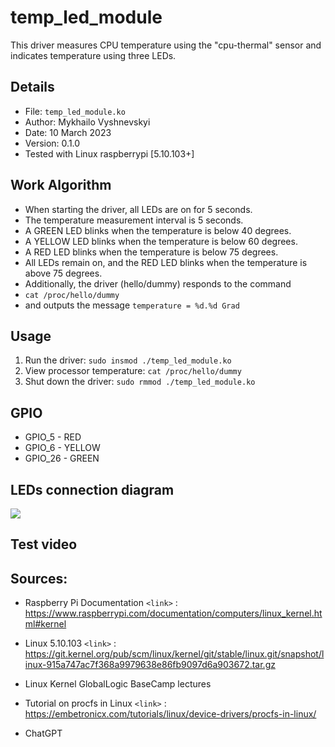 # temp_led_module

This driver measures CPU temperature using the "cpu-thermal" sensor and indicates temperature using three LEDs.

## Details
- File: `temp_led_module.ko`
- Author: Mykhailo Vyshnevskyi
- Date: 10 March 2023
- Version: 0.1.0
- Tested with Linux raspberrypi [5.10.103+]

## Work Algorithm
- When starting the driver, all LEDs are on for 5 seconds.
- The temperature measurement interval is 5 seconds.
- A GREEN LED blinks when the temperature is below 40 degrees.
- A YELLOW LED blinks when the temperature is below 60 degrees.
- A RED LED blinks when the temperature is below 75 degrees.
- All LEDs remain on, and the RED LED blinks when the temperature is above 75 degrees.
- Additionally, the driver (hello/dummy) responds to the command 
-	`cat /proc/hello/dummy` 
- and outputs the message 
	`temperature = %d.%d Grad`
	
## Usage
1. Run the driver:
`sudo insmod ./temp_led_module.ko`
2. View processor temperature:
`cat /proc/hello/dummy`
3. Shut down the driver:
`sudo rmmod ./temp_led_module.ko`


## GPIO
- GPIO_5 - RED
- GPIO_6 - YELLOW
- GPIO_26 - GREEN

## LEDs connection diagram
<image src="https://github.com/MihailV1/gl_kernel_BaseCamp_2022_II/blob/02_Driver_Lesson/02_Driver_Lesson/block_diagram_small.jpg">


## Test video


## Sources:
- Raspberry Pi Documentation
`<link>` : <https://www.raspberrypi.com/documentation/computers/linux_kernel.html#kernel>
- Linux 5.10.103
`<link>` :	<https://git.kernel.org/pub/scm/linux/kernel/git/stable/linux.git/snapshot/linux-915a747ac7f368a9979638e86fb9097d6a903672.tar.gz>
- Linux Kernel GlobalLogic BaseCamp lectures

- Tutorial on procfs in Linux
`<link>` :	<https://embetronicx.com/tutorials/linux/device-drivers/procfs-in-linux/>
- ChatGPT

